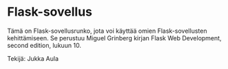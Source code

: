 Flask-sovellus
==============

Tämä on Flask-sovellusrunko, jota voi käyttää omien Flask-sovellusten kehittämiseen. Se perustuu Miguel Grinberg kirjan Flask Web Development, second edition, lukuun 10.

Tekijä: Jukka Aula